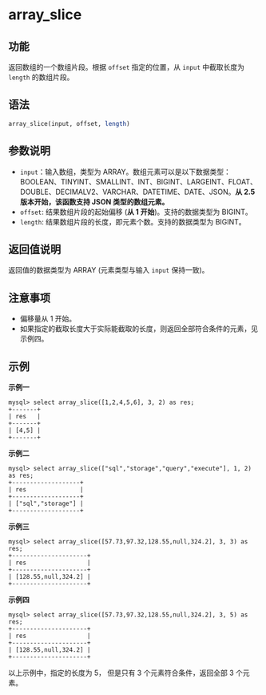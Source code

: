 # array_slice

## 功能

返回数组的一个数组片段。根据 `offset` 指定的位置，从 `input` 中截取长度为 `length` 的数组片段。

## 语法

```Haskell
array_slice(input, offset, length)
```

## 参数说明

* `input`：输入数组，类型为 ARRAY。数组元素可以是以下数据类型：BOOLEAN、TINYINT、SMALLINT、INT、BIGINT、LARGEINT、FLOAT、DOUBLE、DECIMALV2、VARCHAR、DATETIME、DATE、JSON。**从 2.5 版本开始，该函数支持 JSON 类型的数组元素。**
* `offset`: 结果数组片段的起始偏移 (**从 1 开始**)。支持的数据类型为 BIGINT。
* `length`: 结果数组片段的长度，即元素个数。支持的数据类型为 BIGINT。

## 返回值说明

返回值的数据类型为 ARRAY (元素类型与输入 `input` 保持一致)。

## 注意事项

* 偏移量从 1 开始。
* 如果指定的截取长度大于实际能截取的长度，则返回全部符合条件的元素，见示例四。

## 示例

**示例一**

```plain text
mysql> select array_slice([1,2,4,5,6], 3, 2) as res;
+-------+
| res   |
+-------+
| [4,5] |
+-------+
```

**示例二**

```plain text
mysql> select array_slice(["sql","storage","query","execute"], 1, 2) as res;
+-------------------+
| res               |
+-------------------+
| ["sql","storage"] |
+-------------------+
```

**示例三**

```plain text
mysql> select array_slice([57.73,97.32,128.55,null,324.2], 3, 3) as res;
+---------------------+
| res                 |
+---------------------+
| [128.55,null,324.2] |
+---------------------+
```

**示例四**

```plain text
mysql> select array_slice([57.73,97.32,128.55,null,324.2], 3, 5) as res;
+---------------------+
| res                 |
+---------------------+
| [128.55,null,324.2] |
+---------------------+
```

以上示例中，指定的长度为 5， 但是只有 3 个元素符合条件，返回全部 3 个元素。
